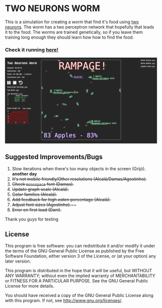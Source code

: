 # TWO NEURONS WORM

This is a simulation for creating a worm that find it's food using [two neurons](https://phys.org/news/2018-07-reveals-complex-math-worms-food.html).
The worm has a two perceptron network that hopefully that leads it to the food.
The worms are trained genetically, so if you leave them training long enough they
should learn how how to find the food.

### Check it running [here!](https://luxedo.github.io/two-neurons-worm/)

![imagem](assets/img/screenshot.png)

## Suggested Improvements/Bugs

1.  Slow iterations when there's too many objects in the screen (Grijó). **another day**
2.  ~~It's not mobile friendly/Other resolutions (Alcalá/Damas/Agostinho).~~
3.  ~~Check `monospace` font (Damas).~~
4.  ~~Update graph scale (Alcalá).~~
5.  ~~Color families (Alcalá).~~
6.  ~~Add feedback for high *eaten* percentage (Alcalá).~~
7.  ~~Adjust font sizes (Agostinho).~~~~
8.  ~~Error on first load (Dani).~~

Thank you guys for testing

## License

This program is free software: you can redistribute it and/or modify it under the terms of the GNU General Public License as published by the Free Software Foundation, either version 3 of the License, or (at your option) any later version.

This program is distributed in the hope that it will be useful, but WITHOUT ANY WARRANTY; without even the implied warranty of MERCHANTABILITY or FITNESS FOR A PARTICULAR PURPOSE. See the GNU General Public License for more details.

You should have received a copy of the GNU General Public License along with this program. If not, see http://www.gnu.org/licenses/.
